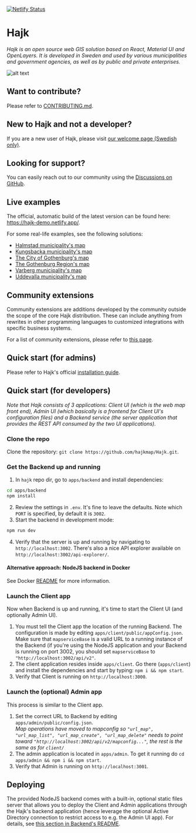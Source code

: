 [![Netlify Status](https://api.netlify.com/api/v1/badges/fa0760e3-fd3a-43bf-a704-27e05cb901cc/deploy-status)](https://app.netlify.com/sites/hajk-demo/deploys)

# Hajk

_Hajk is an open source web GIS solution based on React, Material UI and OpenLayers. It is developed in Sweden and used by various municipalities and government agencies, as well as by public and private enterprises._

![alt text](https://user-images.githubusercontent.com/110222/96265856-42960000-0fc6-11eb-805e-9e41ec5d77f9.png "Hajk 3 with all tools visible")

## Want to contribute?

Please refer to [CONTRIBUTING.md](https://github.com/hajkmap/Hajk/blob/master/CONTRIBUTING.md).

## New to Hajk and not a developer?

If you are a new user of Hajk, please visit [our welcome page (Swedish only)](https://www.hajkmap.se/).

## Looking for support?

You can easily reach out to our community using the [Discussions on GitHub](https://github.com/hajkmap/Hajk/discussions).

## Live examples

The official, automatic build of the latest version can be found here: https://hajk-demo.netlify.app/.

For some real-life examples, see the following solutions:

- [Halmstad municipality's map](https://karta.halmstad.se)
- [Kungsbacka municipality's map](https://karta.kungsbacka.se)
- [The City of Gothenburg's map](https://karta.goteborg.se)
- [The Gothenburg Region's map](https://karta.goteborgsregionen.se)
- [Varberg municipality's map](https://karta.varberg.se)
- [Uddevalla municipality's map](https://karta.uddevalla.se)

## Community extensions

Community extensions are additions developed by the community outside the scope of the core Hajk distribution. These can include anything from rewrites in other programming languages to customized integrations with specific business systems.

For a list of community extensions, please refer to [this page](https://github.com/hajkmap/Hajk/blob/master/docs/community-extensions.md).

## Quick start (for admins)

Please refer to Hajk's official [installation guide](https://github.com/hajkmap/Hajk/wiki/Installation-guide-%28for-pre-packaged-releases%29).

## Quick start (for developers)

_Note that Hajk consists of 3 applications: Client UI (which is the web map front end), Admin UI (which basically is a frontend for Client UI's configuration files) and a Backend service (the server application that provides the REST API consumed by the two UI applications)._

### Clone the repo

Clone the repository: `git clone https://github.com/hajkmap/Hajk.git`.

### Get the Backend up and running

1. In `hajk` repo dir, go to `apps/backend` and install dependencies:

```sh
cd apps/backend
npm install
```

2. Review the settings in `.env`. It's fine to leave the defaults. Note which `PORT` is specified, by default it is `3002`.
3. Start the backend in development mode:

```sh
npm run dev
```

4. Verify that the server is up and running by navigating to `http://localhost:3002`. There's also a nice API explorer available on `http://localhost:3002/api-explorer/`.

#### Alternative approach: NodeJS backend in Docker

See Docker [README](Docker/README.md) for more information.

### Launch the Client app

Now when Backend is up and running, it's time to start the Client UI (and optionally Admin UI).

1. You must tell the Client app the location of the running Backend. The configuration is made by editing `apps/client/public/appConfig.json`. Make sure that `mapserviceBase` is a valid URL to a running instance of the Backend (if you're using the NodeJS application and your Backend is running on port 3002, you should set `mapserviceBase` to `"http://localhost:3002/api/v2"`.
1. The client application resides inside `apps/client`. Go there (`apps/client`) and install the dependencies and start by typing: `npm i && npm start`.
1. Verify that Client is running on `http://localhost:3000`.

### Launch the (optional) Admin app

This process is similar to the Client app.

1. Set the correct URL to Backend by editing `apps/admin/public/config.json`.  
   _Map operations have moved to mapconfig so `"url_map", "url_map_list", "url_map_create", "url_map_delete"` needs to point toward `"http://localhost:3002/api/v2/mapconfig..."`, the rest is the same as for `client/`_
2. The admin application is located in `apps/admin`. To get it running do `cd apps/admin && npm i && npm start`.
3. Verify that Admin is running on `http://localhost:3001`.

## Deploying

The provided NodeJS backend comes with a built-in, optional static files server that allows you to deploy the Client and Admin applications through the Hajk's backend application (hence leverage the optional Active Directory connection to restrict access to e.g. the Admin UI app). For details, see [this section in Backend's README](https://github.com/hajkmap/Hajk/tree/master/apps/backend#deploy).
